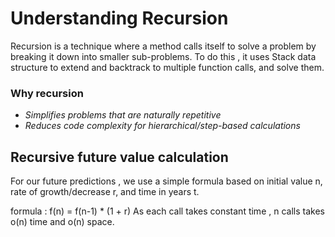 # Understanding Recursion
Recursion is a technique where a method calls itself to solve a problem by breaking it down into smaller sub-problems. To do this , it uses Stack data structure to extend 
and backtrack to multiple function calls, and solve them.

### Why recursion
- *Simplifies problems that are naturally repetitive* 
- *Reduces code complexity for hierarchical/step-based calculations*


## Recursive future value calculation

For our future predictions , we use a simple formula based on initial value n, rate of growth/decrease r, and time in years t.

formula : f(n) = f(n-1) * (1 + r)
As each call takes constant time , n calls takes o(n) time and o(n) space.




